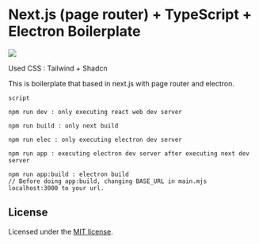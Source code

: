 # Next.js (page router) + TypeScript + Electron Boilerplate

<img src="https://github.com/andongmin94/electron-boilerplate/assets/110483588/445d5809-f3a0-4537-82fb-1d6ec197a950">

Used CSS : Tailwind + Shadcn

This is boilerplate that based in next.js with page router and electron.

```
script

npm run dev : only executing react web dev server

npm run build : only next build

npm run elec : only executing electron dev server

npm run app : executing electron dev server after executing next dev server

npm run app:build : electron build
// Before doing app:build, changing BASE_URL in main.mjs localhost:3000 to your url.
```

## License

Licensed under the [MIT license](https://github.com/andongmin94/electron-boilerplate/blob/next-page/LICENCE.md).
